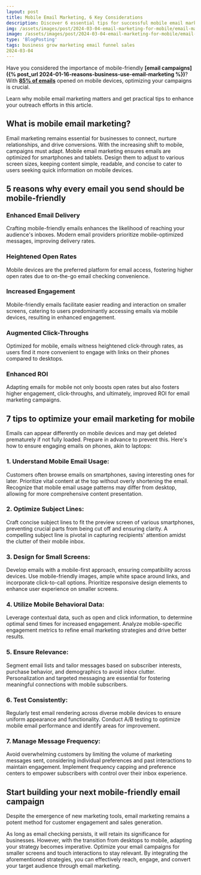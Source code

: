 ```yaml
---
layout: post
title: Mobile Email Marketing, 6 Key Considerations
description: Discover 6 essential tips for successful mobile email marketing. Learn how to optimize your campaigns for mobile users and boost engagement.
img: /assets/images/post/2024-03-04-email-marketing-for-mobile/email-marketing-for-mobile.jpg
image: /assets/images/post/2024-03-04-email-marketing-for-mobile/email-marketing-for-mobile.jpg
type: 'BlogPosting'
tags: business grow marketing email funnel sales
2024-03-04
---
```


Have you considered the importance of mobile-friendly **[email campaigns]({% post_url 2024-01-16-reasons-business-use-email-marketing %})**? With **[85% of emails](https://www.clerk.io/blog/email-marketing-stats-2021)** opened on mobile devices, optimizing your campaigns is crucial. 

Learn why mobile email marketing matters and get practical tips to enhance your outreach efforts in this article.

## What is mobile email marketing?  
Email marketing remains essential for businesses to connect, nurture relationships, and drive conversions. With the increasing shift to mobile, campaigns must adapt. Mobile email marketing ensures emails are optimized for smartphones and tablets. Design them to adjust to various screen sizes, keeping content simple, readable, and concise to cater to users seeking quick information on mobile devices.

## 5 reasons why every email you send should be mobile-friendly
### Enhanced Email Delivery
Crafting mobile-friendly emails enhances the likelihood of reaching your audience's inboxes. Modern email providers prioritize mobile-optimized messages, improving delivery rates.

### Heightened Open Rates
Mobile devices are the preferred platform for email access, fostering higher open rates due to on-the-go email checking convenience.

### Increased Engagement
Mobile-friendly emails facilitate easier reading and interaction on smaller screens, catering to users predominantly accessing emails via mobile devices, resulting in enhanced engagement.

### Augmented Click-Throughs
Optimized for mobile, emails witness heightened click-through rates, as users find it more convenient to engage with links on their phones compared to desktops.

### Enhanced ROI
Adapting emails for mobile not only boosts open rates but also fosters higher engagement, click-throughs, and ultimately, improved ROI for email marketing campaigns.

## 7 tips to optimize your email marketing for mobile 
Emails can appear differently on mobile devices and may get deleted prematurely if not fully loaded. Prepare in advance to prevent this. Here's how to ensure engaging emails on phones, akin to laptops:

### 1. Understand Mobile Email Usage:
Customers often browse emails on smartphones, saving interesting ones for later. Prioritize vital content at the top without overly shortening the email. Recognize that mobile email usage patterns may differ from desktop, allowing for more comprehensive content presentation.

### 2. Optimize Subject Lines:
Craft concise subject lines to fit the preview screen of various smartphones, preventing crucial parts from being cut off and ensuring clarity. A compelling subject line is pivotal in capturing recipients' attention amidst the clutter of their mobile inbox.

### 3. Design for Small Screens:
Develop emails with a mobile-first approach, ensuring compatibility across devices. Use mobile-friendly images, ample white space around links, and incorporate click-to-call options. Prioritize responsive design elements to enhance user experience on smaller screens.

### 4. Utilize Mobile Behavioral Data:
Leverage contextual data, such as open and click information, to determine optimal send times for increased engagement. Analyze mobile-specific engagement metrics to refine email marketing strategies and drive better results.

### 5. Ensure Relevance:
Segment email lists and tailor messages based on subscriber interests, purchase behavior, and demographics to avoid inbox clutter. Personalization and targeted messaging are essential for fostering meaningful connections with mobile subscribers.

### 6. Test Consistently:
Regularly test email rendering across diverse mobile devices to ensure uniform appearance and functionality. Conduct A/B testing to optimize mobile email performance and identify areas for improvement.

### 7. Manage Message Frequency:
Avoid overwhelming customers by limiting the volume of marketing messages sent, considering individual preferences and past interactions to maintain engagement. Implement frequency capping and preference centers to empower subscribers with control over their inbox experience.

## Start building your next mobile-friendly email campaign 
Despite the emergence of new marketing tools, email marketing remains a potent method for customer engagement and sales generation. 

As long as email checking persists, it will retain its significance for businesses. However, with the transition from desktops to mobile, adapting your strategy becomes imperative. Optimize your email campaigns for smaller screens and touch interactions to stay relevant. By integrating the aforementioned strategies, you can effectively reach, engage, and convert your target audience through email marketing.
